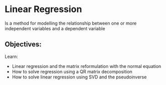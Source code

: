 <h1>Linear Regression</h1>
<p>Is a method for modelling the relationship between one or more independent variables and a dependent variable</p>
<h2>Objectives:</h2>
<p>Learn:</p>
<ul>
	<li>Linear regression and the matrix reformulation with the normal equation</li>
	<li>How to solve regression using a QR matrix decomposition</li>
	<li>How to solve linear regression using SVD and the pseudoinverse</li>
</ul>